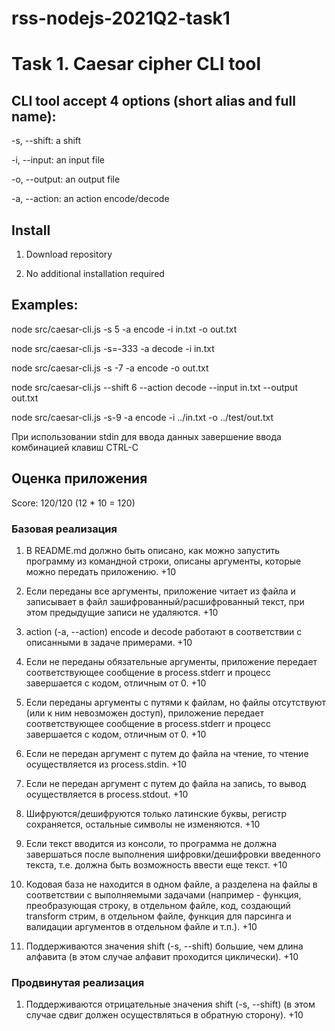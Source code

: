 # rss-nodejs-2021Q2-task1

# Task 1. Caesar cipher CLI tool


## CLI tool accept 4 options (short alias and full name):

-s, --shift: a shift

-i, --input: an input file

-o, --output: an output file

-a, --action: an action encode/decode


## Install 

  1. Download repository

  2. No additional installation required


## Examples:

node src/caesar-cli.js -s 5 -a encode -i in.txt -o out.txt

node src/caesar-cli.js -s=-333 -a decode -i in.txt 

node src/caesar-cli.js -s -7 -a encode -o out.txt

node src/caesar-cli.js --shift 6 --action decode --input in.txt --output out.txt

node src/caesar-cli.js -s-9 -a encode -i ../in.txt -o ../test/out.txt

При использовании stdin для ввода данных завершение ввода комбинацией клавиш CTRL-C


## Оценка приложения

Score: 120/120 (12 * 10 = 120)


### Базовая реализация

1. В README.md должно быть описано, как можно запустить программу из командной строки, описаны аргументы, которые можно передать приложению. +10

2. Если переданы все аргументы, приложение читает из файла и записывает в файл зашифрованный/расшифрованный текст, при этом предыдущие записи не удаляются. +10

3. action (-a, --action) encode и decode работают в соответствии с описанными в задаче примерами. +10

4. Если не переданы обязательные аргументы, приложение передает соответствующее сообщение в process.stderr и прoцесс завершается с кодом, отличным от 0. +10

5. Если переданы аргументы с путями к файлам, но файлы отсутствуют (или к ним невозможен доступ), приложение передает соответствующее сообщение в process.stderr и прoцесс завершается с кодом, отличным от 0. +10

6. Если не передан аргумент с путем до файла на чтение, то чтение осуществляется из process.stdin. +10

7. Если не передан аргумент с путем до файла на запись, то вывод осуществляется в process.stdout. +10

8. Шифруются/дешифруются только латинские буквы, регистр сохраняется, остальные символы не изменяются. +10

9. Если текст вводится из консоли, то программа не должна завершаться после выполнения шифровки/дешифровки введенного текста, т.е. должна быть возможность ввести еще текст. +10

10. Кодовая база не находится в одном файле, а разделена на файлы в соответствии с выполняемыми задачами (например - функция, преобразующая строку, в отдельном файле, код, создающий transform стрим, в отдельном файле, функция для парсинга и валидации аргументов в отдельном файле и т.п.). +10

11. Поддерживаются значения shift (-s, --shift) большие, чем длина алфавита (в этом случае алфавит проходится циклически). +10


### Продвинутая реализация

1. Поддерживаются отрицательные значения shift (-s, --shift) (в этом случае сдвиг должен осуществляться в обратную сторону). +10

